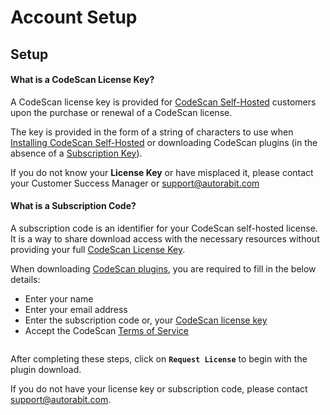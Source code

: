 # Account Setup

## Setup

#### What is a CodeScan License Key?

A CodeScan license key is provided for [CodeScan Self-Hosted](https://www.codescan.io/products/self-hosted/) customers upon the purchase or renewal of a CodeScan license.

The key is provided in the form of a string of characters to use when [Installing CodeScan Self-Hosted](https://knowledgebase.autorabit.com/codescan/docs/codescan-self-hosted) or downloading CodeScan plugins (in the absence of a [Subscription Key](https://knowledgebase.autorabit.com/codescan/docs/what-is-a-subscription-code)).

If you do not know your **License Key** or have misplaced it, please contact your Customer Success Manager or [support@autorabit.com](mailto:support@autorabit.com)

#### What is a Subscription Code?

A subscription code is an identifier for your CodeScan self-hosted license. It is a way to share download access with the necessary resources without providing your full [CodeScan License Key](https://knowledgebase.autorabit.com/codescan/docs/what-is-a-codescan-license-key).

When downloading [CodeScan plugins](https://www.codescan.io/products/editor-plugins/), you are required to fill in the below details:

* Enter your name
* Enter your email address
* Enter the subscription code or, your [CodeScan license key](https://knowledgebase.autorabit.com/codescan/docs/what-is-a-codescan-license-key)
* Accept the CodeScan [Terms of Service](https://www.codescan.io/tos/self-hosted/)

<figure><img src="https://knowledgebase.autorabit.com/~gitbook/image?url=https%3A%2F%2F1912836914-files.gitbook.io%2F%7E%2Ffiles%2Fv0%2Fb%2Fgitbook-x-prod.appspot.com%2Fo%2Fspaces%252F9vAxMuDrkUkB4OXlH9CL%252Fuploads%252FLVVK4dAssVB2hNCn3M42%252Fimage.png%3Falt%3Dmedia%26token%3Db643c1eb-3c0d-4fda-a9fe-7a43ed62ec2c&#x26;width=768&#x26;dpr=4&#x26;quality=100&#x26;sign=fb8a3fb&#x26;sv=2" alt=""><figcaption></figcaption></figure>

After completing these steps, click on **`Request License`** to begin with the plugin download.

If you do not have your license key or subscription code, please contact [support@autorabit.com](mailto:support@autorabit.com).
